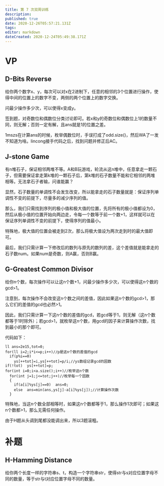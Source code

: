 ```yaml
---
title: 第 7 次双周训练
description: 
published: true
date: 2020-12-26T05:57:21.131Z
tags: 
editor: markdown
dateCreated: 2020-12-24T05:49:38.171Z
---
```


# VP
## D-Bits Reverse
给你两个数字x、y，每次可以对x在2进制下，任意的相邻的3个位置进行操作，使得中间的位置上的数字不变，两侧的两个位置上的数字交换。

问最少操作多少次，可以使得x变成y。

签到题，对奇数位和偶数位分类讨论即可。若x和y的奇数位和偶数位上1的数量不同，则无解；否则一定有解，且ans就是1的位置之差。

1mszs在计算ans的时候，枚举偶数位时，手误打成了odd.size()，然后WA了一发不知道为啥。lincong接手代码之后，找到问题并修正后AC。
## J-stone Game
有n堆石子，保证相邻两堆不等。A和B玩游戏，轮流从这n堆中，任意拿走一颗石子，但需要保证拿走第k堆的一颗石子后，第k堆的石子数量不能和它相邻的两堆相等。无法拿石子者输，问谁能赢？

显然，石子数量的单调性不会发生改变，所以能拿走的石子数量就是：保证序列单调性不变的前提下，尽量多的减少序列的值。

那么，我们只需找到序列的极小值和极大值的位置，先将所有的极小值都设为0，然后从极小值的位置开始向两边走，令每一个数等于前一个数+1，这样就可以在保证序列单调性不变的前提下，使得序列的值最小。

特殊地，极大值的位置会被走到2次，那么将极大值设为两次走到时的最大值即可。

最后，我们只需计算一下修改后的数列与原先的数列的差，这个差值就是能拿走的石子数num。如果num是奇数，则A赢，否则B赢。
## G-Greatest Common Divisor
给你n个数，每次操作可以让这n个数+1，问最少操作多少次，可以使得这n个数的gcd>1。

注意到，每次操作不会改变这n个数之间的差值，因此如果这n个数的gcd>1，那么它们的差值的gcd也必然>1。

因此，我们只需计算一下这n个数的差值的gcd，若gcd等于1，则无解（这n个数都等于1时除外）；若gcd>1，就枚举这n个数，用gcd的因子来计算操作次数，找到最小的那个即可。

代码如下：

	ll ans=2e15,tot=0;
	for(ll i=2;i*i<=p;i++)//p是这n个数的差值的gcd
	  if(p%i==0)
	    ys[++tot]=i,ys[++tot]=p/i;//ys数组记录gcd的因数
	if(!tot)  ys[++tot]=p;
	for(int i=0;i<a.size();i++)//枚举这n个数  
	  for(int j=1;j<=tot;j++)//枚举每一个因数
	  {
	    if(a[i]%ys[j]==0)  ans=0;
	    else  ans=min(ans,ys[j]-a[i]%ys[j]);//计算操作次数	
	  }
特殊地，当这n个数全部相等时，如果这n个数都等于1，那么操作1次即可；如果这n个数都>1，那么无需任何操作。

由于H题从头调到尾都没能调出来，所以3题滚粗。
# 补题
## H-Hamming Distance
给你两个长度一样的字符串s、t，构造一个字符串str，使得str与s对应位置字母不同的数量，等于str与t对应位置字母不同的数量。

